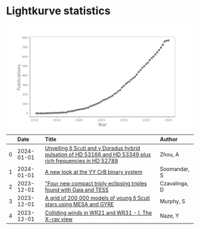
<h1>Lightkurve statistics</h1>

![publications](out/lightkurve-publications.png)  

|    | Date       | Title                                                                                                                                                                         | Author        |
|---:|:-----------|:------------------------------------------------------------------------------------------------------------------------------------------------------------------------------|:--------------|
|  0 | 2024-01-01 | [Unveiling δ Scuti and γ Doradus hybrid pulsation of HD 53166 and HD 53349 plus rich frequencies in HD 52788](https://ui.adsabs.harvard.edu/abs/2024NewA..10502081Z/abstract) | Zhou, A       |
|  1 | 2024-01-01 | [A new look at the YY CrB binary system](https://ui.adsabs.harvard.edu/abs/2024NewA..10502112S/abstract)                                                                      | Soomandar, S  |
|  2 | 2023-12-01 | ["Four new compact triply eclipsing triples found with Gaia and TESS](https://ui.adsabs.harvard.edu/abs/2023MNRAS.526.2830C/abstract)                                         | Czavalinga, D |
|  3 | 2023-12-01 | [A grid of 200 000 models of young δ Scuti stars using MESA and GYRE](https://ui.adsabs.harvard.edu/abs/2023MNRAS.526.3779M/abstract)                                         | Murphy, S     |
|  4 | 2023-12-01 | [Colliding winds in WR21 and WR31 - I. The X-ray view](https://ui.adsabs.harvard.edu/abs/2023MNRAS.526.2167N/abstract)                                                        | Naze, Y       |
    